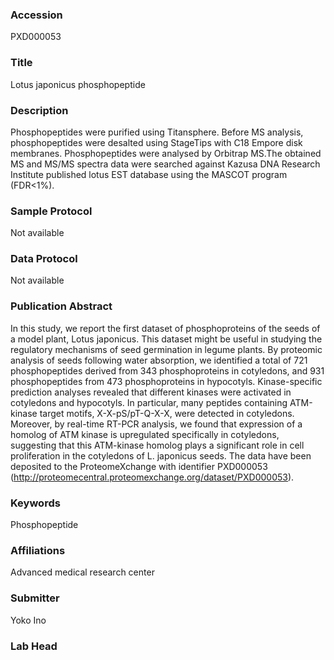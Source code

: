 ### Accession
PXD000053

### Title
Lotus japonicus phosphopeptide

### Description
Phosphopeptides were purified using Titansphere. Before MS analysis, phosphopeptides were desalted using StageTips with C18 Empore disk membranes. Phosphopeptides were analysed by Orbitrap MS.The obtained MS and MS/MS spectra data were searched against Kazusa DNA Research Institute published lotus EST database using the MASCOT program (FDR<1%).

### Sample Protocol
Not available

### Data Protocol
Not available

### Publication Abstract
In this study, we report the first dataset of phosphoproteins of the seeds of a model plant, Lotus japonicus. This dataset might be useful in studying the regulatory mechanisms of seed germination in legume plants. By proteomic analysis of seeds following water absorption, we identified a total of 721 phosphopeptides derived from 343 phosphoproteins in cotyledons, and 931 phosphopeptides from 473 phosphoproteins in hypocotyls. Kinase-specific prediction analyses revealed that different kinases were activated in cotyledons and hypocotyls. In particular, many peptides containing ATM-kinase target motifs, X-X-pS/pT-Q-X-X, were detected in cotyledons. Moreover, by real-time RT-PCR analysis, we found that expression of a homolog of ATM kinase is upregulated specifically in cotyledons, suggesting that this ATM-kinase homolog plays a significant role in cell proliferation in the cotyledons of L. japonicus seeds. The data have been deposited to the ProteomeXchange with identifier PXD000053 (http://proteomecentral.proteomexchange.org/dataset/PXD000053).

### Keywords
Phosphopeptide

### Affiliations
Advanced medical research center

### Submitter
Yoko Ino

### Lab Head


